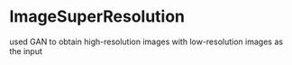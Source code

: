 # ImageSuperResolution
used GAN to obtain high-resolution images with low-resolution images as the input

